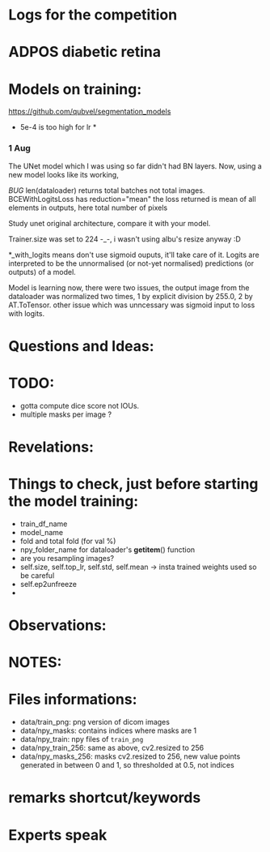 # Logs for the competition

# ADPOS diabetic retina

# Models on training:

https://github.com/qubvel/segmentation_models

* 5e-4 is too high for lr *


### 1 Aug

The UNet model which I was using so far didn't had BN layers. Now, using a new model looks like its working,

*BUG* len(dataloader) returns total batches not total images.
BCEWithLogitsLoss has reduction="mean" the loss returned is mean of all elements in outputs, here total number of pixels

Study unet original architecture, compare it with your model.

Trainer.size was set to 224 -_-, i wasn't using albu's resize anyway :D

*_with_logits means don't use sigmoid ouputs, it'll take care of it.
Logits are interpreted to be the unnormalised (or not-yet normalised) predictions (or outputs) of a model.


Model is learning now, there were two issues, the output image from the dataloader was normalized two times, 1 by explicit division by 255.0, 2 by AT.ToTensor.
other issue which was unncessary was sigmoid input to loss with logits.






# Questions and Ideas:

# TODO:

* gotta compute dice score not IOUs.
* multiple masks per image ?



# Revelations:




# Things to check, just before starting the model training:

* train_df_name
* model_name
* fold and total fold (for val %)
* npy_folder_name for dataloader's __getitem__() function
* are you resampling images?
* self.size, self.top_lr, self.std, self.mean -> insta trained weights used so be careful
* self.ep2unfreeze
*



# Observations:

# NOTES:

# Files informations:

* data/train_png: png version of dicom images
* data/npy_masks: contains indices where masks are 1
* data/npy_train: npy files of `train_png`
* data/npy_train_256: same as above, cv2.resized to 256
* data/npy_masks_256: masks cv2.resized to 256, new value points generated in between 0 and 1, so thresholded at 0.5, not indices


# remarks shortcut/keywords

# Experts speak


